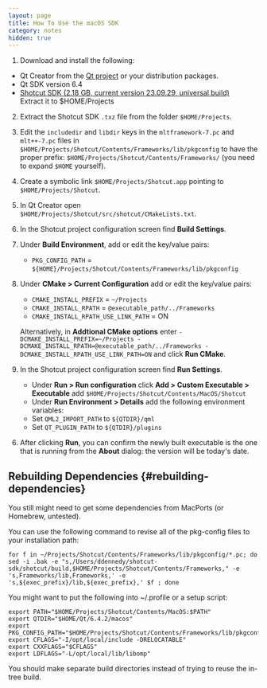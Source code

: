 ```yaml
---
layout: page
title: How To Use the macOS SDK
category: notes
hidden: true
---
```


1. Download and install the following:
  - Qt Creator from the [Qt project](https://www.qt.io/download-open-source/) or your distribution packages.
  - Qt SDK version 6.4
  - [Shotcut SDK (2.18 GB, current version 23.09.29, universal build)](https://s3.amazonaws.com/builds.us.meltytech/shotcut/shotcut-macos-sdk-230929.txz)  
    Extract it to $HOME/Projects

2. Extract the Shotcut SDK `.txz` file from the folder `$HOME/Projects`.
2. Edit the `includedir` and `libdir` keys in the `mltframework-7.pc` and `mlt++-7.pc` files in `$HOME/Projects/Shotcut/Contents/Frameworks/lib/pkgconfig` to have the proper prefix: `$HOME/Projects/Shotcut/Contents/Frameworks/` (you need to expand `$HOME` yourself).
3. Create a symbolic link `$HOME/Projects/Shotcut.app` pointing to `$HOME/Projects/Shotcut`.
3. In Qt Creator open `$HOME/Projects/Shotcut/src/shotcut/CMakeLists.txt`.
4. In the Shotcut project configuration screen find **Build Settings**.
4. Under **Build Environment**, add or edit the key/value pairs:
   - `PKG_CONFIG_PATH` = `${HOME}/Projects/Shotcut/Contents/Frameworks/lib/pkgconfig`
4. Under **CMake &gt; Current Configuration** add or edit the key/value pairs:
   - `CMAKE_INSTALL_PREFIX` = `~/Projects`
   - `CMAKE_INSTALL_RPATH` = `@executable_path/../Frameworks`
   - `CMAKE_INSTALL_RPATH_USE_LINK_PATH` = ON

   Alternatively, in **Addtional CMake options** enter `-DCMAKE_INSTALL_PREFIX=~/Projects -DCMAKE_INSTALL_RPATH=@executable_path/../Frameworks -DCMAKE_INSTALL_RPATH_USE_LINK_PATH=ON` and click **Run CMake**.

5. In the Shotcut project configuration screen find **Run Settings**.  
   - Under **Run &gt; Run configuration** click **Add &gt; Custom Executable &gt; Executable** add `$HOME/Projects/Shotcut/Contents/MacOS/Shotcut`
   - Under **Run Environment &gt; Details** add the following environment variables:
   - Set `QML2_IMPORT_PATH` to `${QTDIR}/qml`
   - Set `QT_PLUGIN_PATH` to `${QTDIR}/plugins`

<!--
     - Set `MLT_DATA` to `${HOME}/Projects/Shotcut/src/mlt/src/modules`
     - Set `MLT_PRESETS_PATH` to `${HOME}/Projects/Shotcut/src/mlt/presets`
     - Set `MLT_PROFILES_PATH` to `${HOME}/Projects/Shotcut/src/mlt/profiles`
     - Set `MLT_REPOSITORY` to `${HOME}/Projects/Shotcut/src/mlt/src/modules`
-->

6. After clicking **Run**, you can confirm the newly built executable is the one
   that is running from the **About** dialog: the version will be today's date.


Rebuilding Dependencies {#rebuilding-dependencies}
-----------------------

You still might need to get some dependencies from MacPorts (or Homebrew, untested).

You can use the following command to revise all of the pkg-config files to
your installation path:

`for f in ~/Projects/Shotcut/Contents/Frameworks/lib/pkgconfig/*.pc; do sed -i .bak -e "s,/Users/ddennedy/shotcut-sdk/shotcut/build,$HOME/Projects/Shotcut/Contents/Frameworks," -e 's,Frameworks/lib,Frameworks,' -e 's,${exec_prefix}/lib,${exec_prefix},' $f ; done`

You might want to put the following into ~/.profile or a setup script:

```
export PATH="$HOME/Projects/Shotcut/Contents/MacOS:$PATH"
export QTDIR="$HOME/Qt/6.4.2/macos"
export PKG_CONFIG_PATH="$HOME/Projects/Shotcut/Contents/Frameworks/lib/pkgconfig"
export CFLAGS="-I/opt/local/include -DRELOCATABLE"
export CXXFLAGS="$CFLAGS"
export LDFLAGS="-L/opt/local/lib/libomp"
```

You should make separate build directories instead of trying to reuse the
in-tree build.
